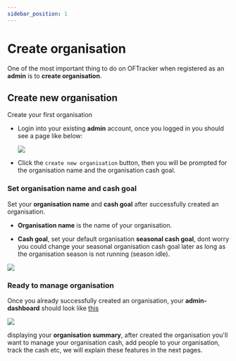 ```yaml
---
sidebar_position: 1
---
```


# Create organisation

One of the most important thing to do on OFTracker when registered as an **admin** is to **create organisation**.

## Create new organisation

Create your first organisation

- Login into your existing **admin** account, once you logged in you should see a page like below:

    <img src="/img/docs-img/create-organisation/create-organisation-1.jpg"/>

- Click the `create new organisation` button, then you will be prompted for the organisation name and the organisation cash goal.

### Set organisation name and cash goal

Set your **organisation name** and **cash goal** after successfully created an organisation.
    
- **Organisation name** is the name of your organisation.

- **Cash goal**, set your default organisation **seasonal cash goal**, dont worry you could change your seasonal organisation cash goal later as long as the organisation season is not running (season idle).

<img src="/img/docs-img/create-organisation/create-organisation-2.jpg"/>

### Ready to manage organisation

Once you already successfully created an organisation, your **admin-dashboard** should look like [this](#admin-dashboard)

<img src="/img/docs-img/create-organisation/create-organisation-3.jpg" id="admin-dashboard"/>

displaying your **organisation summary**, after created the organisation you'll want to manage your organisation cash, add people to your organisation, track the cash etc, we will explain these features in the next pages.